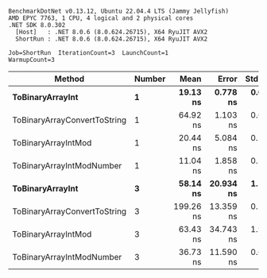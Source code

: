 ```

BenchmarkDotNet v0.13.12, Ubuntu 22.04.4 LTS (Jammy Jellyfish)
AMD EPYC 7763, 1 CPU, 4 logical and 2 physical cores
.NET SDK 8.0.302
  [Host]   : .NET 8.0.6 (8.0.624.26715), X64 RyuJIT AVX2
  ShortRun : .NET 8.0.6 (8.0.624.26715), X64 RyuJIT AVX2

Job=ShortRun  IterationCount=3  LaunchCount=1  
WarmupCount=3  

```
| Method                       | Number | Mean      | Error     | StdDev   | Min       | Max       | Gen0   | Allocated |
|----------------------------- |------- |----------:|----------:|---------:|----------:|----------:|-------:|----------:|
| **ToBinaryArrayInt**             | **1**      |  **19.13 ns** |  **0.778 ns** | **0.043 ns** |  **19.09 ns** |  **19.17 ns** | **0.0004** |      **32 B** |
| ToBinaryArrayConvertToString | 1      |  64.92 ns |  1.103 ns | 0.060 ns |  64.88 ns |  64.99 ns | 0.0011 |      96 B |
| ToBinaryArrayIntMod          | 1      |  20.44 ns |  5.084 ns | 0.279 ns |  20.27 ns |  20.76 ns | 0.0004 |      32 B |
| ToBinaryArrayIntModNumber    | 1      |  11.04 ns |  1.858 ns | 0.102 ns |  10.97 ns |  11.16 ns | 0.0004 |      32 B |
| **ToBinaryArrayInt**             | **3**      |  **58.14 ns** | **20.934 ns** | **1.147 ns** |  **56.84 ns** |  **59.00 ns** | **0.0011** |      **96 B** |
| ToBinaryArrayConvertToString | 3      | 199.26 ns | 13.359 ns | 0.732 ns | 198.60 ns | 200.05 ns | 0.0033 |     296 B |
| ToBinaryArrayIntMod          | 3      |  63.43 ns | 34.743 ns | 1.904 ns |  62.00 ns |  65.59 ns | 0.0011 |      96 B |
| ToBinaryArrayIntModNumber    | 3      |  36.73 ns | 11.590 ns | 0.635 ns |  36.05 ns |  37.30 ns | 0.0011 |      96 B |
